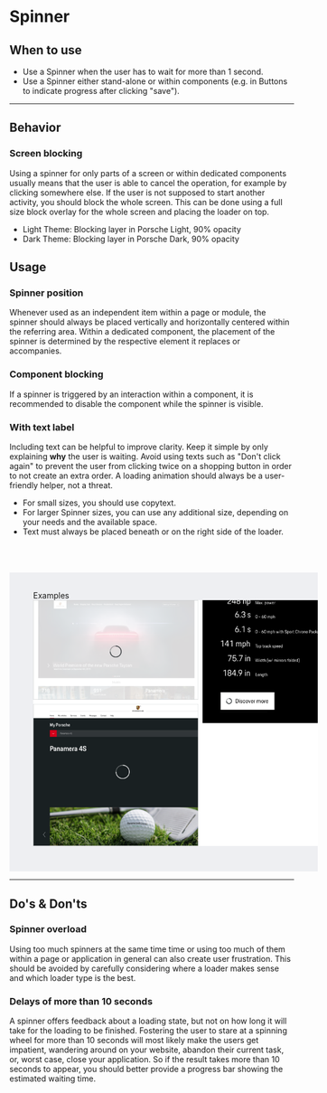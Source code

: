 # Spinner

<TableOfContents></TableOfContents>

## When to use

- Use a Spinner when the user has to wait for more than 1 second.
- Use a Spinner either stand-alone or within components (e.g. in Buttons to indicate progress after clicking "save").

---

## Behavior

### Screen blocking

Using a spinner for only parts of a screen or within dedicated components usually means that the user is able to cancel
the operation, for example by clicking somewhere else. If the user is not supposed to start another activity, you should
block the whole screen. This can be done using a full size block overlay for the whole screen and placing the loader on
top.

- Light Theme: Blocking layer in Porsche Light, 90% opacity
- Dark Theme: Blocking layer in Porsche Dark, 90% opacity

## Usage

### Spinner position

Whenever used as an independent item within a page or module, the spinner should always be placed vertically and
horizontally centered within the referring area. Within a dedicated component, the placement of the spinner is
determined by the respective element it replaces or accompanies.

### Component blocking

If a spinner is triggered by an interaction within a component, it is recommended to disable the component while the
spinner is visible.

### With text label

Including text can be helpful to improve clarity. Keep it simple by only explaining **why** the user is waiting. Avoid
using texts such as "Don't click again" to prevent the user from clicking twice on a shopping button in order to not
create an extra order. A loading animation should always be a user-friendly helper, not a threat.

- For small sizes, you should use copytext.
- For larger Spinner sizes, you can use any additional size, depending on your needs and the available space.
- Text must always be placed beneath or on the right side of the loader.

<div style="background:#EEEFF2; width:100%; margin-top: 64px; padding-top: 32px; padding-left: 42px; padding-bottom: 42px;">
    <p-headline variant="headline-3" tag="h3" style="margin-bottom: 24px;">Examples</p-headline>
    <img src="./assets/spinner-blocking.png" alt=""/>
</div>

---

## Do's & Don'ts

### Spinner overload

Using too much spinners at the same time time or using too much of them within a page or application in general can also
create user frustration. This should be avoided by carefully considering where a loader makes sense and which loader
type is the best.

### Delays of more than 10 seconds

A spinner offers feedback about a loading state, but not on how long it will take for the loading to be finished.
Fostering the user to stare at a spinning wheel for more than 10 seconds will most likely make the users get impatient,
wandering around on your website, abandon their current task, or, worst case, close your application. So if the result
takes more than 10 seconds to appear, you should better provide a progress bar showing the estimated waiting time.
